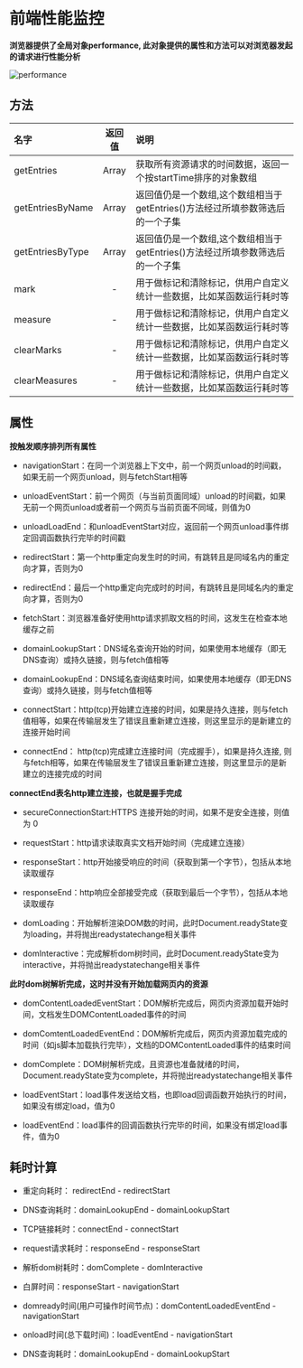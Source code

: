 # 前端性能监控

**浏览器提供了全局对象performance, 此对象提供的属性和方法可以对浏览器发起的请求进行性能分析**

![performance](/img/performance.png)

## 方法

名字|返回值|说明
:-|:-:|:-
getEntries|Array|获取所有资源请求的时间数据，返回一个按startTime排序的对象数组
getEntriesByName|Array|返回值仍是一个数组,这个数组相当于getEntries()方法经过所填参数筛选后的一个子集
getEntriesByType|Array|返回值仍是一个数组,这个数组相当于getEntries()方法经过所填参数筛选后的一个子集
mark|-|用于做标记和清除标记，供用户自定义统计一些数据，比如某函数运行耗时等
measure|-|用于做标记和清除标记，供用户自定义统计一些数据，比如某函数运行耗时等
clearMarks|-|用于做标记和清除标记，供用户自定义统计一些数据，比如某函数运行耗时等
clearMeasures|-|用于做标记和清除标记，供用户自定义统计一些数据，比如某函数运行耗时等

## 属性

**按触发顺序排列所有属性**

+ navigationStart：在同一个浏览器上下文中，前一个网页unload的时间戳，如果无前一个网页unload，则与fetchStart相等

+ unloadEventStart：前一个网页（与当前页面同域）unload的时间戳，如果无前一个网页unload或者前一个网页与当前页面不同域，则值为0

+ unloadLoadEnd：和unloadEventStart对应，返回前一个网页unload事件绑定回调函数执行完毕的时间戳

+ redirectStart：第一个http重定向发生时的时间，有跳转且是同域名内的重定向才算，否则为0

+ redirectEnd：最后一个http重定向完成时的时间，有跳转且是同域名内的重定向才算，否则为0

+ fetchStart：浏览器准备好使用http请求抓取文档的时间，这发生在检查本地缓存之前

+ domainLookupStart：DNS域名查询开始的时间，如果使用本地缓存（即无DNS查询）或持久链接，则与fetch值相等

+ domainLookupEnd：DNS域名查询结束时间，如果使用本地缓存（即无DNS查询）或持久链接，则与fetch值相等

+ connectStart：http(tcp)开始建立连接的时间，如果是持久连接，则与fetch值相等，如果在传输层发生了错误且重新建立连接，则这里显示的是新建立的连接开始时间

+ connectEnd： http(tcp)完成建立连接时间（完成握手），如果是持久连接, 则与fetch相等，如果在传输层发生了错误且重新建立连接，则这里显示的是新建立的连接完成的时间

**connectEnd表名http建立连接，也就是握手完成**

+ secureConnectionStart:HTTPS 连接开始的时间，如果不是安全连接，则值为 0

+ requestStart：http请求读取真实文档开始时间（完成建立连接）

+ responseStart：http开始接受响应的时间（获取到第一个字节），包括从本地读取缓存

+ responseEnd：http响应全部接受完成（获取到最后一个字节），包括从本地读取缓存

+ domLoading：开始解析渲染DOM数的时间，此时Document.readyState变为loading，并将抛出readystatechange相关事件

+ domInteractive：完成解析dom树时间，此时Document.readyState变为interactive，并将抛出readystatechange相关事件

**此时dom树解析完成，这时并没有开始加载网页内的资源**

+ domContentLoadedEventStart：DOM解析完成后，网页内资源加载开始时间，文档发生DOMContentLoaded事件的时间

+ domComtentLoadedEventEnd：DOM解析完成后，网页内资源加载完成的时间（如js脚本加载执行完毕），文档的DOMContentLoaded事件的结束时间

+ domComplete：DOM树解析完成，且资源也准备就绪的时间，Document.readyState变为complete，并将抛出readystatechange相关事件

+ loadEventStart：load事件发送给文档，也即load回调函数开始执行的时间，如果没有绑定load，值为0

+ loadEventEnd：load事件的回调函数执行完毕的时间，如果没有绑定load事件，值为0


## 耗时计算

+ 重定向耗时： redirectEnd - redirectStart

+ DNS查询耗时：domainLookupEnd - domainLookupStart

+ TCP链接耗时：connectEnd - connectStart 

+ request请求耗时：responseEnd - responseStart

+ 解析dom树耗时：domComplete - domInteractive 

+ 白屏时间：responseStart - navigationStart 

+ domready时间(用户可操作时间节点)：domContentLoadedEventEnd - navigationStart

+ onload时间(总下载时间)：loadEventEnd - navigationStart 

+ DNS查询耗时：domainLookupEnd - domainLookupStart